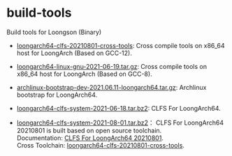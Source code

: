 # build-tools

Build tools for Loongson (Binary)

- [loongarch64-clfs-20210801-cross-tools](https://github.com/loongson/build-tools/releases/download/2021.06.19/loongarch64-clfs-20210801-cross-tools.tar.xz): Cross compile tools on x86_64 host for LoongArch (Based on GCC-12).

- [loongarch64-linux-gnu-2021-06-19.tar.gz](https://github.com/loongson/build-tools/releases/download/2021.06.19/loongarch64-linux-gnu-2021-06-19.tar.gz): Cross compile tools on x86_64 host for LoongArch (Based on GCC-8).

- [archlinux-bootstrap-dev-2021.06.11-loongarch64.tar.gz](https://github.com/loongson/build-tools/releases/download/2021.06.19/archlinux-bootstrap-dev-2021.06.11-loongarch64.tar.gz): Archlinux bootstrap for LoongArch64.

- [loongarch64-clfs-system-2021-06-18.tar.bz2](https://github.com/loongson/build-tools/releases/download/2021.06.19/loongarch64-clfs-system-2021-06-18.tar.bz2): CLFS For LoongArch64.

- [loongarch64-clfs-system-2021-08-01.tar.bz2](https://github.com/sunhaiyong1978/CLFS-for-LoongArch/releases/download/20210801/loongarch64-clfs-system-20210801.tar.bz2)： CLFS For LoongArch64 20210801 is built based on open source toolchain.  
Documentation: [CLFS For LoongArch64 20210801](https://github.com/sunhaiyong1978/CLFS-for-LoongArch/blob/main/CLFS_For_LoongArch64-20210801.md).  
Cross Toolchain: [loongarch64-clfs-20210801-cross-tools](https://github.com/loongson/build-tools/releases/download/2021.06.19/loongarch64-clfs-20210801-cross-tools.tar.xz).
